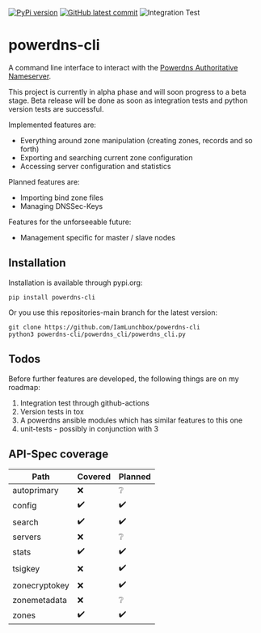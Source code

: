 [![PyPi version](https://badgen.net/pypi/v/powerdns-cli/)](ttps://pypi.org/project/powerdns-cli/)
[![GitHub latest commit](https://badgen.net/github/last-commit/IamLunchbox/powerdns-cli)](https://github.com/IamLunchbox/powerdns-cli/)
![Integration Test](https://github.com/IamLunchbox/powerdns-cli/actions/workflows/integration.yml/badge.svg)

# powerdns-cli

A command line interface to interact with the
[Powerdns Authoritative Nameserver](https://doc.powerdns.com/authoritative/).

This project is currently in alpha phase and will soon progress to a beta stage.
Beta release will be done as soon as integration tests and python version tests
are successful.


Implemented features are:
- Everything around zone manipulation (creating zones, records and so forth)
- Exporting and searching current zone configuration
- Accessing server configuration and statistics

Planned features are:
- Importing bind zone files
- Managing DNSSec-Keys

Features for the unforseeable future:
- Management specific for master / slave nodes

## Installation
Installation is available through pypi.org:

`pip install powerdns-cli`

Or you use this repositories-main branch for the latest version:

```shell
git clone https://github.com/IamLunchbox/powerdns-cli
python3 powerdns-cli/powerdns_cli/powerdns_cli.py
```

## Todos
Before further features are developed, the following things are on my roadmap:
1. Integration test through github-actions
2. Version tests in tox
3. A powerdns ansible modules which has similar features to this one
4. unit-tests - possibly in conjunction with 3


## API-Spec coverage

| Path          | Covered            | Planned            |
|---------------|--------------------|--------------------|
| autoprimary   | :x:                | :grey_question:    |
| config        | :heavy_check_mark: | :heavy_check_mark: |
| search        | :heavy_check_mark: | :heavy_check_mark: |
| servers       | :x:                | :grey_question:    |
| stats         | :heavy_check_mark: | :heavy_check_mark: |
| tsigkey       | :x:                | :heavy_check_mark: |
| zonecryptokey | :x:                | :heavy_check_mark: |
| zonemetadata  | :x:                | :grey_question:    |
| zones         | :heavy_check_mark: | :heavy_check_mark: |
